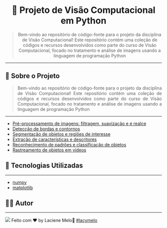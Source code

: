 <div align="center">
  <h1>
    🤖 Projeto de Visão Computacional em Python
  </h1>

  > Bem-vindo ao repositório de código-fonte para o projeto da disciplina de Visão Computacional! Este repositório contém uma coleção de códigos e recursos desenvolvidos como parte do curso de Visão Computacional, focado no tratamento e análise de imagens usando a linguagem de programação Python

  ---
  <!-- <img src="https://github.com/Azanniel/nlw-ia/assets/71537090/2fcaee3c-47df-44d5-bebc-0f8783b05299" /> -->
</div>

## :rocket: Sobre o Projeto
<div align="justify">

  > Bem-vindo ao repositório de código-fonte para o projeto da disciplina de Visão Computacional! Este repositório contém uma coleção de códigos e recursos desenvolvidos como parte do curso de Visão Computacional, focado no tratamento e análise de imagens usando a linguagem de programação Python
---
- [Pré-processamento de imagens: filtragem, suavização e  e realce]()
- [Detecção de bordas e contornos]()
- [Segmentação de objetos e regiões de interesse]()
- [Extração de características e descritores]()
- [Reconhecimento de padrões e classificação de objetos]()
- [Rastreamento de objetos em vídeos]()
</div>

## :rocket: Tecnologias Utilizadas
---
- [numpy]()
- [matplotlib]()
## :man_student: Autor
---
<a href="https://www.linkedin.com/in/laciene-alves-melo-97a69b222/" target="_blank"><img src="https://img.shields.io/badge/-LinkedIn-%230077B5?style=for-the-badge&logo=linkedin&logoColor=white" target="_blank"></a>
Feito com ♥ by Laciene Melo:wave: [#lacymelo](https://github.com/lacymelo)
